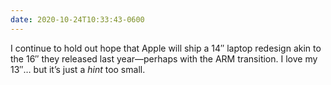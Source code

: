 ```yaml
---
date: 2020-10-24T10:33:43-0600
---
```


I continue to hold out hope that Apple will ship a 14″ laptop redesign akin to the 16″ they released last year—perhaps with the ARM transition. I love my 13″… but it’s just a *hint* too small.
